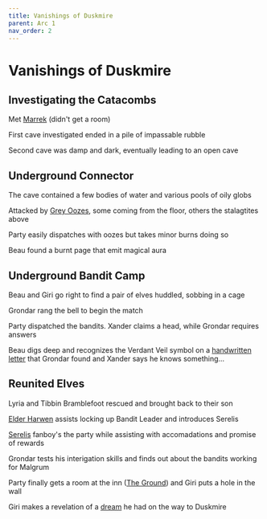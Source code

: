 ```yaml
---
title: Vanishings of Duskmire
parent: Arc 1
nav_order: 2
---
```


# Vanishings of Duskmire

## Investigating the Catacombs

Met [Marrek](Marrek_Drosven.md) (didn't get a room)

<!-- Mules and Wagon forgotten -->

First cave investigated ended in a pile of impassable rubble

Second cave was damp and dark, eventually leading to an open cave

## Underground Connector

The cave contained a few bodies of water and various pools of oily globs

Attacked by [Grey Oozes](Gray_Ooze.png), some coming from the floor, others the stalagtites above

Party easily dispatches with oozes but takes minor burns doing so

Beau found a burnt page that emit magical aura

## Underground Bandit Camp

Beau and Giri go right to find a pair of elves huddled, sobbing in a cage

Grondar rang the bell to begin the match

Party dispatched the bandits.  Xander claims a head, while Grondar requires answers

Beau digs deep and recognizes the Verdant Veil symbol on a [handwritten letter](Handwritten_Letter.md) that Grondar found and Xander says he knows something...

## Reunited Elves

Lyria and Tibbin Bramblefoot rescued and brought back to their son

[Elder Harwen](Elder_Harwen.md) assists locking up Bandit Leader and introduces Serelis

[Serelis](Serelis_Varn.md) fanboy's the party while assisting with accomadations and promise of rewards

Grondar tests his interigation skills and finds out about the bandits working for Malgrum

Party finally gets a room at the inn ([The Ground](../../Knowledge/Magocracy/Duskmire/The_Ground.md)) and Giri puts a hole in the wall

Giri makes a revelation of a [dream](<../Fighters Unite/Giri_Dream.md>) he had on the way to Duskmire
